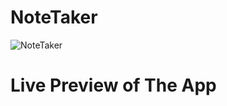 # NoteTaker
![NoteTaker](https://user-images.githubusercontent.com/42852900/196825430-fdea45f1-4909-4967-b59f-5ba5877c5070.png)

# Live Preview of The App
